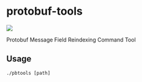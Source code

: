 # protobuf-tools

![](https://github.com/harley9293/protobuf-tools/workflows/Go/badge.svg)

Protobuf Message Field Reindexing Command Tool

## Usage

```
./pbtools [path]
```